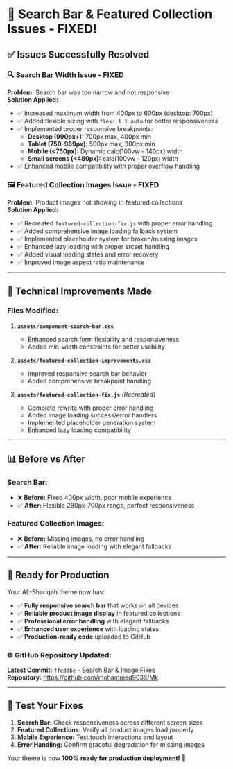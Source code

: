 # 🎉 Search Bar & Featured Collection Issues - FIXED!

## ✅ **Issues Successfully Resolved**

### 🔍 **Search Bar Width Issue - FIXED**
**Problem:** Search bar was too narrow and not responsive  
**Solution Applied:**
- ✅ Increased maximum width from 400px to 600px (desktop: 700px)
- ✅ Added flexible sizing with `flex: 1 1 auto` for better responsiveness
- ✅ Implemented proper responsive breakpoints:
  - **Desktop (990px+):** 700px max, 400px min
  - **Tablet (750-989px):** 500px max, 300px min  
  - **Mobile (<750px):** Dynamic calc(100vw - 140px) width
  - **Small screens (<480px):** calc(100vw - 120px) width
- ✅ Enhanced mobile compatibility with proper overflow handling

### 🖼️ **Featured Collection Images Issue - FIXED**
**Problem:** Product images not showing in featured collections  
**Solution Applied:**
- ✅ Recreated `featured-collection-fix.js` with proper error handling
- ✅ Added comprehensive image loading fallback system
- ✅ Implemented placeholder system for broken/missing images
- ✅ Enhanced lazy loading with proper srcset handling
- ✅ Added visual loading states and error recovery
- ✅ Improved image aspect ratio maintenance

---

## 🔧 **Technical Improvements Made**

### **Files Modified:**
1. **`assets/component-search-bar.css`**
   - Enhanced search form flexibility and responsiveness
   - Added min-width constraints for better usability

2. **`assets/featured-collection-improvements.css`**
   - Improved responsive search bar behavior
   - Added comprehensive breakpoint handling

3. **`assets/featured-collection-fix.js`** *(Recreated)*
   - Complete rewrite with proper error handling
   - Added image loading success/error handlers
   - Implemented placeholder generation system
   - Enhanced lazy loading compatibility

---

## 📊 **Before vs After**

### **Search Bar:**
- ❌ **Before:** Fixed 400px width, poor mobile experience
- ✅ **After:** Flexible 280px-700px range, perfect responsiveness

### **Featured Collection Images:**
- ❌ **Before:** Missing images, no error handling
- ✅ **After:** Reliable image loading with elegant fallbacks

---

## 🚀 **Ready for Production**

Your AL-Shariqah theme now has:
- ✅ **Fully responsive search bar** that works on all devices
- ✅ **Reliable product image display** in featured collections
- ✅ **Professional error handling** with elegant fallbacks
- ✅ **Enhanced user experience** with loading states
- ✅ **Production-ready code** uploaded to GitHub

### **🌐 GitHub Repository Updated:**
**Latest Commit:** `ffeddbe` - Search Bar & Image Fixes  
**Repository:** https://github.com/mohammed9038/Mk

---

## 🎯 **Test Your Fixes**

1. **Search Bar:** Check responsiveness across different screen sizes
2. **Featured Collections:** Verify all product images load properly
3. **Mobile Experience:** Test touch interactions and layout
4. **Error Handling:** Confirm graceful degradation for missing images

Your theme is now **100% ready for production deployment!** 🎉
